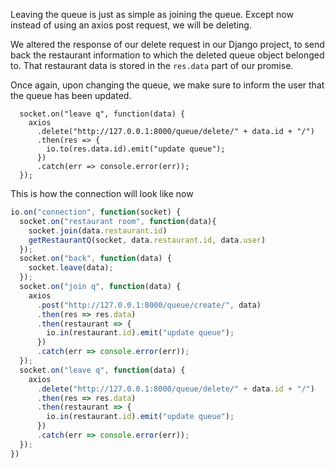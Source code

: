 Leaving the queue is just as simple as joining the queue. Except now instead of using an axios post request, we will be deleting. 

We altered the response of our delete request in our Django project, to send back the restaurant information to which the deleted queue object belonged to. That restaurant data is stored in the `res.data` part of our promise.

Once again, upon changing the queue, we make sure to inform the user that the queue has been updated. 

```
  socket.on("leave q", function(data) {
    axios
      .delete("http://127.0.0.1:8000/queue/delete/" + data.id + "/")
      .then(res => {
        io.to(res.data.id).emit("update queue");
      })
      .catch(err => console.error(err));
  });
```

This is how the connection will look like now
```js
io.on("connection", function(socket) {
  socket.on("restaurant room", function(data){
    socket.join(data.restaurant.id)
    getRestaurantQ(socket, data.restaurant.id, data.user)
  });
  socket.on("back", function(data) {
    socket.leave(data);
  });
  socket.on("join q", function(data) {
    axios
      .post("http://127.0.0.1:8000/queue/create/", data)
      .then(res => res.data)
      .then(restaurant => {
        io.in(restaurant.id).emit("update queue");
      })
      .catch(err => console.error(err));
  });
  socket.on("leave q", function(data) {
    axios
      .delete("http://127.0.0.1:8000/queue/delete/" + data.id + "/")
      .then(res => res.data)
      .then(restaurant => {
        io.in(restaurant.id).emit("update queue");
      })
      .catch(err => console.error(err));
  });
})
```
